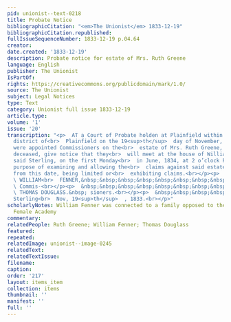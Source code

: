 ```yaml
---
pid: unionist--text-0218
title: Probate Notice
bibliographicCitation: "<em>The Unionist</em> 1833-12-19"
bibliographicCitation.republished: 
fullIssueSequenceNumber: 1833-12-19 p.04.64
creator: 
date.created: '1833-12-19'
description: Probate notice for estate of Mrs. Ruth Greene
language: English
publisher: The Unionist
IsPartOf: 
rights: https://creativecommons.org/publicdomain/mark/1.0/
source: The Unionist
subject: Legal Notices
type: Text
category: Unionist full issue 1833-12-19
article.type: 
volume: '1'
issue: '20'
transcription: "<p>  AT a Court of Probate holden at Plainfield within and for the
  district of<br>  Plainfield on the 19<sup>th</sup>  day of November, 1833.—the subscribers
  were appointed Commissioners on the<br>  estate of Mrs. Ruth Greene, late of Sterling,
  deceased, give notice that they<br>  will meet at the house of William Fenner in
  said Sterling, on the first Monday<br>  in June, 1834, at 2 o’clock P.M. for the
  purpose of examining and allowing the<br>  claims against said estate. Six months
  from this date, being limited or<br>  exhibiting claims.<br></p><p>  &nbsp;&nbsp;&nbsp;&nbsp;&nbsp;&nbsp;&nbsp;&nbsp;&nbsp;&nbsp;&nbsp;&nbsp;&nbsp;&nbsp;&nbsp;&nbsp;&nbsp;&nbsp;&nbsp;&nbsp;&nbsp;&nbsp;&nbsp;<br>
  \ WILLIAM<br>  FENNER,&nbsp;&nbsp;&nbsp;&nbsp;&nbsp;&nbsp;&nbsp;&nbsp;&nbsp;&nbsp;&nbsp;&nbsp;&nbsp;&nbsp;&nbsp;&nbsp;&nbsp;<br>
  \ Commis-<br></p><p>  &nbsp;&nbsp;&nbsp;&nbsp;&nbsp;&nbsp;&nbsp;&nbsp;&nbsp;&nbsp;&nbsp;&nbsp;&nbsp;&nbsp;&nbsp;&nbsp;&nbsp;&nbsp;&nbsp;&nbsp;&nbsp;&nbsp;&nbsp;<br>
  \ THOMAS DOUGLASS.&nbsp; sioners.<br></p><p>  &nbsp;&nbsp;&nbsp;&nbsp;&nbsp;&nbsp;&nbsp;&nbsp;&nbsp;&nbsp;&nbsp;
  Sterling<br>  Nov, 19<sup>th</sup>  , 1833.<br></p>"
scholarlyNotes: William Fenner was connected to a family opposed to the Canterbury
  Female Academy
commentary: 
relatedPeople: Ruth Greene; William Fenner; Thomas Douglass
featured: 
repeated: 
relatedImage: unionist--image-0245
relatedText: 
relatedTextIssue: 
filename: 
caption: 
order: '217'
layout: items_item
collection: items
thumbnail: ''
manifest: ''
full: ''
---
```

